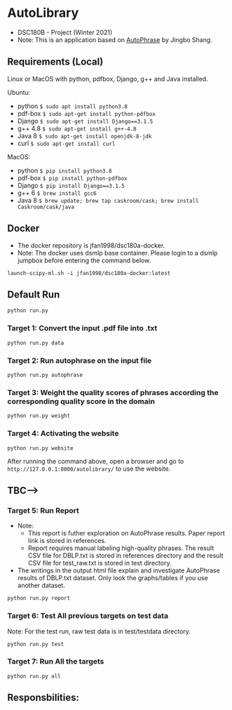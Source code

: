 # AutoLibrary
- DSC180B - Project (Winter 2021)
- Note: This is an application based on [AutoPhrase](https://github.com/shangjingbo1226/AutoPhrase) by Jingbo Shang.

## Requirements (Local)

Linux or MacOS with python, pdfbox, Django, g++ and Java installed.

Ubuntu:

*  python `$ sudo apt install python3.8`
*  pdf-box `$ sudo apt-get install python-pdfbox`
*  Django `$ sudo apt-get install Django==3.1.5` 
*  g++ 4.8 `$ sudo apt-get install g++-4.8`
*  Java 8 `$ sudo apt-get install openjdk-8-jdk`
*  curl `$ sudo apt-get install curl`

MacOS:

*  python `$ pip install python3.8`
*  pdf-box `$ pip install python-pdfbox`
*  Django `$ pip install Django==3.1.5`
*  g++ 6 `$ brew install gcc6`
*  Java 8 `$ brew update; brew tap caskroom/cask; brew install Caskroom/cask/java`

## Docker
- The docker repository is jfan1998/dsc180a-docker.
- Note: The docker uses dsmlp base container. Please login to a dsmlp jumpbox before entering the command below.
```
launch-scipy-ml.sh -i jfan1998/dsc180a-docker:latest
```

## Default Run
```
python run.py
```

### Target 1: Convert the input .pdf file into .txt
```
python run.py data
```
### Target 2: Run autophrase on the input file
```
python run.py autophrase
```
### Target 3: Weight the quality scores of phrases according the corresponding quality score in the domain
```
python run.py weight
```
### Target 4: Activating the website
```
python run.py website
```
After running the command above, open a browser and go to `http://127.0.0.1:8000/autolibrary/` to use the website.

## TBC-->
### Target 5: Run Report 
- Note: 
  - This report is futher exploration on AutoPhrase results. Paper report link is stored in references.
  - Report requires manual labeling high-quality phrases. The result CSV file for DBLP.txt is stored in references directory and the result CSV file for test_raw.txt is stored in test directory.
- The writings in the output html file explain and investigate AutoPhrase results of DBLP.txt dataset. Only look the graphs/tables if you use another dataset.
```
python run.py report
```
### Target 6: Test All previous targets on test data
Note: For the test run, raw test data is in test/testdata directory.
```
python run.py test
```
### Target 7: Run All the targets
```
python run.py all
```

## Responsbilities: 
